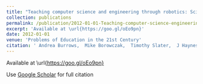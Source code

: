 ```yaml
---
title: "Teaching computer science and engineering through robotics: Science and art form"
collection: publications
permalink: /publication/2012-01-01-Teaching-computer-science-engineering-through-robotics-Science-art-form
excerpt: 'Available at \url{https://goo.gl/oEo9pn}'
date: 2012-01-01
venue: 'Problems of Education in the 21st Century'
citation: ' Andrea Burrows,  Mike Borowczak,  Timothy Slater,  J Haynes, &quot;Teaching computer science and engineering through robotics: Science and art form&quot;. Problems of Education in the 21st Century, 2012.'
---
```

Available at \url{https://goo.gl/oEo9pn}

Use [Google Scholar](https://scholar.google.com/scholar?q=Teaching+computer+science+&amp;+engineering+through+robotics:+Science+&amp;+art+form) for full citation